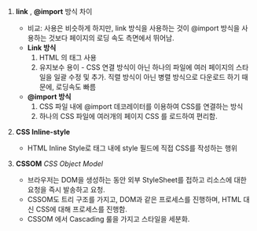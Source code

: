 1. **link** , **@import** 방식 차이
	- 비교: 사용은 비슷하게 하지만, link 방식을 사용하는 것이 @import 방식을 사용하는 것보다 페이지의 로딩 속도 측면에서 뛰어남.
	- **Link 방식**
		1. HTML 의 <link> 태그 사용
		2. 유지보수 용이 - CSS 연결 방식이 아닌 하나의 파일에 여러 페이지의 스타일을 일괄 수정 및 추가. 직렬 방식이 아닌 병렬 방식으로 다운로드 하기 때문에, 로딩속도 빠름
	- **@import 방식**
		1. CSS 파일 내에 @import 데코레이터를 이용하여 CSS를 연결하는 방식
		2. 하나의 CSS 파일에 여러개의 페이지 CSS 를 로드하여 편리함.

2. **CSS Inline-style** 
	- HTML Inline Style로 태그 내에 style 필드에 직접 CSS를 작성하는 행위

3. **CSSOM** *CSS Object Model*
	- 브라우저는 DOM을 생성하는 동안 외부 StyleSheet를 접하고 리소스에 대한 요청을 즉시 발송하고 요청.
	- CSSOM도 트리 구조를 가지고, DOM과 같은 프로세스를 진행하며, HTML 대신 CSS에 대해 프로세스를 진행함.
	- CSSOM 에서 Cascading 룰을 가지고 스타일을 세분화.